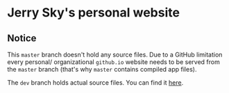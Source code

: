 # Jerry Sky's personal website

## Notice

This `master` branch doesn't hold any source files. Due to a GitHub limitation every personal/ organizational `github.io` website needs to be served from the `master` branch (that's why `master` contains compiled app files).

The `dev` branch holds actual source files. You can find it [here](https://github.com/jerry-sky/jerry-sky.github.io/tree/dev).
